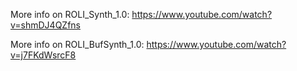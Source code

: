 More info on ROLI_Synth_1.0:
https://www.youtube.com/watch?v=shmDJ4QZfns

More info on ROLI_BufSynth_1.0:
https://www.youtube.com/watch?v=j7FKdWsrcF8
